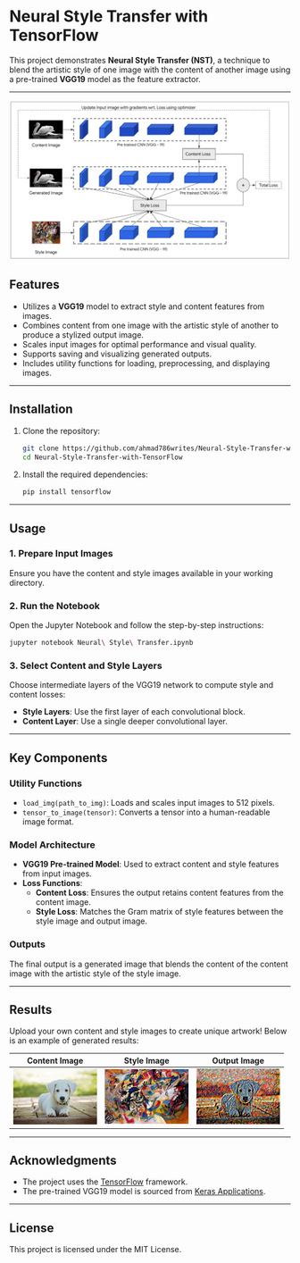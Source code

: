 # Neural Style Transfer with TensorFlow

This project demonstrates **Neural Style Transfer (NST)**, a technique to blend the artistic style of one image with the content of another image using a pre-trained **VGG19** model as the feature extractor.

---
![Architecture](images/style_transfer_architecture.png)

## Features

- Utilizes a **VGG19** model to extract style and content features from images.
- Combines content from one image with the artistic style of another to produce a stylized output image.
- Scales input images for optimal performance and visual quality.
- Supports saving and visualizing generated outputs.
- Includes utility functions for loading, preprocessing, and displaying images.

---

## Installation

1. Clone the repository:
   ```bash
   git clone https://github.com/ahmad786writes/Neural-Style-Transfer-with-TensorFlow
   cd Neural-Style-Transfer-with-TensorFlow
   ```

2. Install the required dependencies:
   ```bash
   pip install tensorflow
   ```
---

## Usage

### 1. Prepare Input Images
Ensure you have the content and style images available in your working directory.

### 2. Run the Notebook
Open the Jupyter Notebook and follow the step-by-step instructions:
   ```bash
   jupyter notebook Neural\ Style\ Transfer.ipynb
   ```

### 3. Select Content and Style Layers
Choose intermediate layers of the VGG19 network to compute style and content losses:
- **Style Layers**: Use the first layer of each convolutional block.
- **Content Layer**: Use a single deeper convolutional layer.

---

## Key Components

### Utility Functions
- `load_img(path_to_img)`: Loads and scales input images to 512 pixels.
- `tensor_to_image(tensor)`: Converts a tensor into a human-readable image format.

### Model Architecture
- **VGG19 Pre-trained Model**: Used to extract content and style features from input images.
- **Loss Functions**:
  - **Content Loss**: Ensures the output retains content features from the content image.
  - **Style Loss**: Matches the Gram matrix of style features between the style image and output image.

### Outputs
The final output is a generated image that blends the content of the content image with the artistic style of the style image.

---

## Results
Upload your own content and style images to create unique artwork! Below is an example of generated results:

| **Content Image** | **Style Image** | **Output Image** |
|--------------------|-----------------|------------------|
| <img src="images/dog1.jpeg" alt="content" width="150"/> | <img src="images/style.jpg" alt="style" width="150"/> | <img src="images/doggo.png" alt="output" width="150"/> |

---

## Acknowledgments
- The project uses the [TensorFlow](https://www.tensorflow.org/) framework.
- The pre-trained VGG19 model is sourced from [Keras Applications](https://keras.io/api/applications/).

---

## License
This project is licensed under the MIT License.
